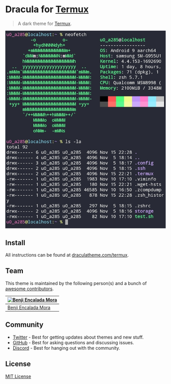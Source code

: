 # Dracula for [Termux](https://termux.com/)

> A dark theme for [Termux](https://termux.com/).

![Screenshot](./screenshot.png)

## Install

All instructions can be found at [draculatheme.com/termux](https://draculatheme.com/termux).

## Team

This theme is maintained by the following person(s) and a bunch of [awesome contributors](https://github.com/dracula/term/graphs/contributors).

| [![Benji Encalada Mora](https://avatars0.githubusercontent.com/u/4167938?v=3&s=70)](https://github.com/benjifs) |
| --------------------------------------------------------------------------------------------------------------- |
| [Benji Encalada Mora](https://github.com/benjifs)                                                               |

## Community

- [Twitter](https://twitter.com/draculatheme) - Best for getting updates about themes and new stuff.
- [GitHub](https://github.com/dracula/dracula-theme/discussions) - Best for asking questions and discussing issues.
- [Discord](https://draculatheme.com/discord-invite) - Best for hanging out with the community.

## License

[MIT License](./LICENSE)
